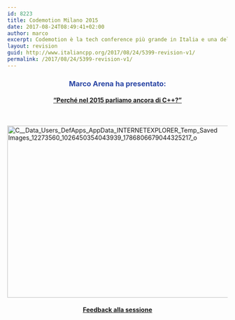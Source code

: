 ```yaml
---
id: 8223
title: Codemotion Milano 2015
date: 2017-08-24T08:49:41+02:00
author: marco
excerpt: Codemotion è la tech conference più grande in Italia e una delle più importanti in Europa, con un network di oltre 30k sviluppatori. Marco Arena, fondatore di ++it, ha portato una sessione sul perché il C++ è un linguaggio di successo e quali sono i suoi punti di forza che lo rendono speciale ed evoluto. Ad ascoltarlo oltre 150 persone.
layout: revision
guid: http://www.italiancpp.org/2017/08/24/5399-revision-v1/
permalink: /2017/08/24/5399-revision-v1/
---
```

<h3 style="text-align: center;">
</h3>

<h3 style="text-align: center;">
  <span style="color: #2945a4;">Marco Arena ha presentato:</span>
</h3>

<h4 style="text-align: center;">
  <a href="http://milan2015.codemotionworld.com/talk-detail/?detail=1785" target="_blank" rel="noopener noreferrer">&#8220;Perché nel 2015 parliamo ancora di C++?&#8221;</a>
</h4>

<span style="color: #ffffff;"> </span>

[<img loading="lazy" class="aligncenter size-large wp-image-5465" src="http://www.italiancpp.org/wp-content/uploads/2015/11/C__Data_Users_DefApps_AppData_INTERNETEXPLORER_Temp_Saved-Images_12273560_1026450354043939_1786806679044325217_o-1024x683.jpg" alt="C__Data_Users_DefApps_AppData_INTERNETEXPLORER_Temp_Saved Images_12273560_1026450354043939_1786806679044325217_o" width="591" height="394" srcset="http://192.168.64.2/wordpress/wp-content/uploads/2015/11/C__Data_Users_DefApps_AppData_INTERNETEXPLORER_Temp_Saved-Images_12273560_1026450354043939_1786806679044325217_o-1024x683.jpg 1024w, http://192.168.64.2/wordpress/wp-content/uploads/2015/11/C__Data_Users_DefApps_AppData_INTERNETEXPLORER_Temp_Saved-Images_12273560_1026450354043939_1786806679044325217_o-300x200.jpg 300w, http://192.168.64.2/wordpress/wp-content/uploads/2015/11/C__Data_Users_DefApps_AppData_INTERNETEXPLORER_Temp_Saved-Images_12273560_1026450354043939_1786806679044325217_o-600x400.jpg 600w, http://192.168.64.2/wordpress/wp-content/uploads/2015/11/C__Data_Users_DefApps_AppData_INTERNETEXPLORER_Temp_Saved-Images_12273560_1026450354043939_1786806679044325217_o-250x167.jpg 250w, http://192.168.64.2/wordpress/wp-content/uploads/2015/11/C__Data_Users_DefApps_AppData_INTERNETEXPLORER_Temp_Saved-Images_12273560_1026450354043939_1786806679044325217_o.jpg 1632w" sizes="(max-width: 591px) 100vw, 591px" />](http://www.italiancpp.org/wp-content/uploads/2015/11/C__Data_Users_DefApps_AppData_INTERNETEXPLORER_Temp_Saved-Images_12273560_1026450354043939_1786806679044325217_o.jpg)

<h4 style="text-align: center;">
  <a href="https://joind.in/talk/view/16320" target="_blank" rel="noopener noreferrer">Feedback alla sessione</a>
</h4>